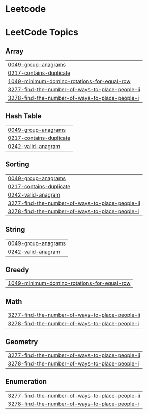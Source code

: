 # Leetcode
<!---LeetCode Topics Start-->
# LeetCode Topics
## Array
|  |
| ------- |
| [0049-group-anagrams](https://github.com/keerthana054/Leetcode/tree/master/0049-group-anagrams) |
| [0217-contains-duplicate](https://github.com/keerthana054/Leetcode/tree/master/0217-contains-duplicate) |
| [1049-minimum-domino-rotations-for-equal-row](https://github.com/keerthana054/Leetcode/tree/master/1049-minimum-domino-rotations-for-equal-row) |
| [3277-find-the-number-of-ways-to-place-people-ii](https://github.com/keerthana054/Leetcode/tree/master/3277-find-the-number-of-ways-to-place-people-ii) |
| [3278-find-the-number-of-ways-to-place-people-i](https://github.com/keerthana054/Leetcode/tree/master/3278-find-the-number-of-ways-to-place-people-i) |
## Hash Table
|  |
| ------- |
| [0049-group-anagrams](https://github.com/keerthana054/Leetcode/tree/master/0049-group-anagrams) |
| [0217-contains-duplicate](https://github.com/keerthana054/Leetcode/tree/master/0217-contains-duplicate) |
| [0242-valid-anagram](https://github.com/keerthana054/Leetcode/tree/master/0242-valid-anagram) |
## Sorting
|  |
| ------- |
| [0049-group-anagrams](https://github.com/keerthana054/Leetcode/tree/master/0049-group-anagrams) |
| [0217-contains-duplicate](https://github.com/keerthana054/Leetcode/tree/master/0217-contains-duplicate) |
| [0242-valid-anagram](https://github.com/keerthana054/Leetcode/tree/master/0242-valid-anagram) |
| [3277-find-the-number-of-ways-to-place-people-ii](https://github.com/keerthana054/Leetcode/tree/master/3277-find-the-number-of-ways-to-place-people-ii) |
| [3278-find-the-number-of-ways-to-place-people-i](https://github.com/keerthana054/Leetcode/tree/master/3278-find-the-number-of-ways-to-place-people-i) |
## String
|  |
| ------- |
| [0049-group-anagrams](https://github.com/keerthana054/Leetcode/tree/master/0049-group-anagrams) |
| [0242-valid-anagram](https://github.com/keerthana054/Leetcode/tree/master/0242-valid-anagram) |
## Greedy
|  |
| ------- |
| [1049-minimum-domino-rotations-for-equal-row](https://github.com/keerthana054/Leetcode/tree/master/1049-minimum-domino-rotations-for-equal-row) |
## Math
|  |
| ------- |
| [3277-find-the-number-of-ways-to-place-people-ii](https://github.com/keerthana054/Leetcode/tree/master/3277-find-the-number-of-ways-to-place-people-ii) |
| [3278-find-the-number-of-ways-to-place-people-i](https://github.com/keerthana054/Leetcode/tree/master/3278-find-the-number-of-ways-to-place-people-i) |
## Geometry
|  |
| ------- |
| [3277-find-the-number-of-ways-to-place-people-ii](https://github.com/keerthana054/Leetcode/tree/master/3277-find-the-number-of-ways-to-place-people-ii) |
| [3278-find-the-number-of-ways-to-place-people-i](https://github.com/keerthana054/Leetcode/tree/master/3278-find-the-number-of-ways-to-place-people-i) |
## Enumeration
|  |
| ------- |
| [3277-find-the-number-of-ways-to-place-people-ii](https://github.com/keerthana054/Leetcode/tree/master/3277-find-the-number-of-ways-to-place-people-ii) |
| [3278-find-the-number-of-ways-to-place-people-i](https://github.com/keerthana054/Leetcode/tree/master/3278-find-the-number-of-ways-to-place-people-i) |
<!---LeetCode Topics End-->